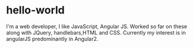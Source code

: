 # hello-world

I'm a web developer, I like JavaScript, Angular JS. Worked so far on these along with JQuery, handlebars,HTML and CSS.
Currently my interest is in angularJS predominantly in Angular2.
